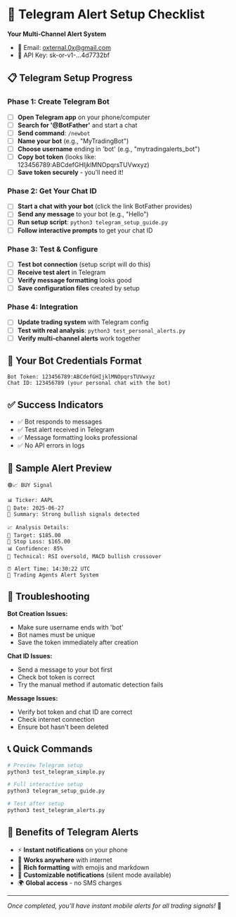 # 📱 Telegram Alert Setup Checklist

**Your Multi-Channel Alert System**
- 📧 Email: oxternal.0x@gmail.com
- 🔑 API Key: sk-or-v1-...4d7732bf

## 📋 Telegram Setup Progress

### Phase 1: Create Telegram Bot
- [ ] **Open Telegram app** on your phone/computer
- [ ] **Search for '@BotFather'** and start a chat
- [ ] **Send command**: `/newbot`
- [ ] **Name your bot** (e.g., "MyTradingBot")
- [ ] **Choose username** ending in 'bot' (e.g., "mytradingalerts_bot")
- [ ] **Copy bot token** (looks like: 123456789:ABCdefGHIjklMNOpqrsTUVwxyz)
- [ ] **Save token securely** - you'll need it!

### Phase 2: Get Your Chat ID
- [ ] **Start a chat with your bot** (click the link BotFather provides)
- [ ] **Send any message** to your bot (e.g., "Hello")
- [ ] **Run setup script**: `python3 telegram_setup_guide.py`
- [ ] **Follow interactive prompts** to get your chat ID

### Phase 3: Test & Configure
- [ ] **Test bot connection** (setup script will do this)
- [ ] **Receive test alert** in Telegram
- [ ] **Verify message formatting** looks good
- [ ] **Save configuration files** created by setup

### Phase 4: Integration
- [ ] **Update trading system** with Telegram config
- [ ] **Test with real analysis**: `python3 test_personal_alerts.py`
- [ ] **Verify multi-channel alerts** work together

## 🤖 Your Bot Credentials Format
```
Bot Token: 123456789:ABCdefGHIjklMNOpqrsTUVwxyz
Chat ID: 123456789 (your personal chat with the bot)
```

## ✅ Success Indicators
- ✅ Bot responds to messages
- ✅ Test alert received in Telegram
- ✅ Message formatting looks professional
- ✅ No API errors in logs

## 📱 Sample Alert Preview
```
🟢📈 BUY Signal

📊 Ticker: AAPL
📅 Date: 2025-06-27
💭 Summary: Strong bullish signals detected

📈 Analysis Details:
🎯 Target: $185.00
🛑 Stop Loss: $165.00  
📊 Confidence: 85%
🔧 Technical: RSI oversold, MACD bullish crossover

⏰ Alert Time: 14:30:22 UTC
🤖 Trading Agents Alert System
```

## 🔧 Troubleshooting

**Bot Creation Issues:**
- Make sure username ends with 'bot'
- Bot names must be unique
- Save the token immediately after creation

**Chat ID Issues:**
- Send a message to your bot first
- Check bot token is correct
- Try the manual method if automatic detection fails

**Message Issues:**
- Verify bot token and chat ID are correct
- Check internet connection
- Ensure bot hasn't been deleted

## 📞 Quick Commands
```bash
# Preview Telegram setup
python3 test_telegram_simple.py

# Full interactive setup
python3 telegram_setup_guide.py

# Test after setup
python3 test_telegram_alerts.py
```

## 🎯 Benefits of Telegram Alerts
- ⚡ **Instant notifications** on your phone
- 📱 **Works anywhere** with internet
- 🎨 **Rich formatting** with emojis and markdown
- 🔔 **Customizable notifications** (silent mode available)
- 🌍 **Global access** - no SMS charges

---
*Once completed, you'll have instant mobile alerts for all trading signals!* 🚀